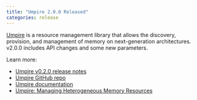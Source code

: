 ```yaml
---
title: "Umpire 2.0.0 Released"
categories: release
---
```


[Umpire](https://github.com/LLNL/Umpire) is a resource management library that allows the discovery, provision, and management of memory on next-generation architectures. v2.0.0 includes API changes and some new parameters.

Learn more:

- [Umpire v0.2.0 release notes](https://github.com/LLNL/Umpire/releases/tag/v0.2.0)
- [Umpire GitHub repo](https://github.com/LLNL/Umpire)
- [Umpire documentation](https://umpire.readthedocs.io/en/develop/)
- [Umpire: Managing Heterogeneous Memory Resources](https://computing.llnl.gov/projects/umpire)
